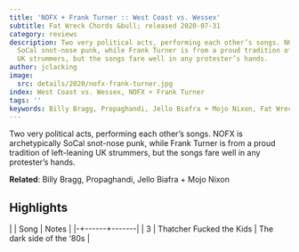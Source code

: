 ```yaml
---
title: 'NOFX + Frank Turner :: West Coast vs. Wessex'
subtitle: Fat Wreck Chords &bull; released 2020-07-31
category: reviews
description: Two very political acts, performing each other’s songs. NOFX is archetypically
  SoCal snot-nose punk, while Frank Turner is from a proud tradition of left-leaning
  UK strummers, but the songs fare well in any protester’s hands.
author: jclacking
image:
  src: details/2020/nofx-frank-turner.jpg
index: West Coast vs. Wessex, NOFX + Frank Turner
tags: ''
keywords: Billy Bragg, Propaghandi, Jello Biafra + Mojo Nixon, Fat Wreck Chords
---
```

Two very political acts, performing each other’s songs. NOFX is archetypically SoCal snot-nose punk, while Frank Turner is from a proud tradition of left-leaning UK strummers, but the songs fare well in any protester’s hands.<!--more-->

**Related**: Billy Bragg, Propaghandi, Jello Biafra + Mojo Nixon

## Highlights

| | Song | Notes |
|-+------+-------|
| 3 | Thatcher Fucked the Kids | The dark side of the ‘80s |

